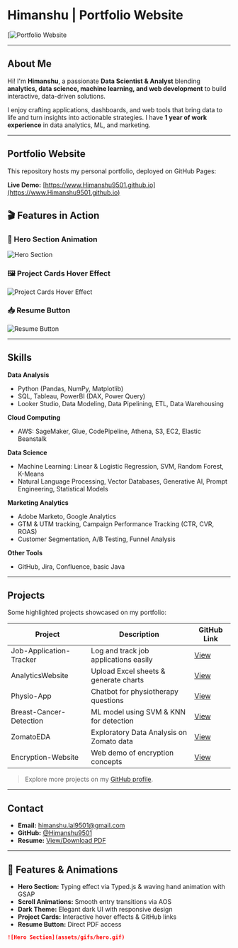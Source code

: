 # Himanshu | Portfolio Website

[![Portfolio Website](https://www.Himanshu9501.github.io)

---

## About Me

Hi! I'm **Himanshu**, a passionate **Data Scientist & Analyst** blending **analytics, data science, machine learning, and web development** to build interactive, data-driven solutions.  

I enjoy crafting applications, dashboards, and web tools that bring data to life and turn insights into actionable strategies. I have **1 year of work experience** in data analytics, ML, and marketing.

---

## Portfolio Website

This repository hosts my personal portfolio, deployed on GitHub Pages:

**Live Demo:** [https://www.Himanshu9501.github.io](https://www.Himanshu9501.github.io)  

## 🎬 Features in Action

### 🌊 Hero Section Animation
![Hero Section](assets/gifs/hero.gif)

### 🖼️ Project Cards Hover Effect
![Project Cards Hover Effect](assets/gifs/projects.gif)

### 📥 Resume Button
![Resume Button](assets/gifs/resume.gif)

---

## Skills

**Data Analysis**  
- Python (Pandas, NumPy, Matplotlib)  
- SQL, Tableau, PowerBI (DAX, Power Query)  
- Looker Studio, Data Modeling, Data Pipelining, ETL, Data Warehousing  

**Cloud Computing**  
- AWS: SageMaker, Glue, CodePipeline, Athena, S3, EC2, Elastic Beanstalk  

**Data Science**  
- Machine Learning: Linear & Logistic Regression, SVM, Random Forest, K-Means  
- Natural Language Processing, Vector Databases, Generative AI, Prompt Engineering, Statistical Models  

**Marketing Analytics**  
- Adobe Marketo, Google Analytics  
- GTM & UTM tracking, Campaign Performance Tracking (CTR, CVR, ROAS)  
- Customer Segmentation, A/B Testing, Funnel Analysis  

**Other Tools**  
- GitHub, Jira, Confluence, basic Java

---

## Projects

Some highlighted projects showcased on my portfolio:

| Project | Description | GitHub Link |
|---------|-------------|------------|
| Job-Application-Tracker | Log and track job applications easily | [View](https://github.com/Himanshu9501/Job-Application-Tracker) |
| AnalyticsWebsite | Upload Excel sheets & generate charts | [View](https://github.com/Himanshu9501/AnalyticsWebsite) |
| Physio-App | Chatbot for physiotherapy questions | [View](https://github.com/Himanshu9501/Physio-App) |
| Breast-Cancer-Detection | ML model using SVM & KNN for detection | [View](https://github.com/Himanshu9501/Breast-Cancer-Detection) |
| ZomatoEDA | Exploratory Data Analysis on Zomato data | [View](https://github.com/Himanshu9501/ZomatoEDA) |
| Encryption-Website | Web demo of encryption concepts | [View](https://github.com/Himanshu9501/Encryption-Website) |

> Explore more projects on my [GitHub profile](https://github.com/Himanshu9501).

---

##  Contact

- **Email:** [himanshu.lal9501@gmail.com](mailto:himanshu.lal9501@gmail.com)  
- **GitHub:** [@Himanshu9501](https://github.com/Himanshu9501)  
- **Resume:** [View/Download PDF](https://github.com/Himanshu9501/Himanshu9501.github.io/blob/main/assets/HimanshuResume.pdf)

---

## 🌟 Features & Animations

- **Hero Section:** Typing effect via Typed.js & waving hand animation with GSAP  
- **Scroll Animations:** Smooth entry transitions via AOS  
- **Dark Theme:** Elegant dark UI with responsive design  
- **Project Cards:** Interactive hover effects & GitHub links  
- **Resume Button:** Direct PDF access
```markdown
![Hero Section](assets/gifs/hero.gif)
